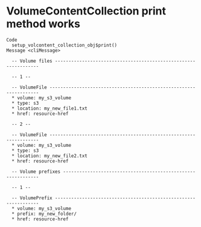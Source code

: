 # VolumeContentCollection print method works

    Code
      setup_volcontent_collection_obj$print()
    Message <cliMessage>
      
      -- Volume files ----------------------------------------------------------------
      
      -- 1 --
      
      -- VolumeFile ------------------------------------------------------------------
      * volume: my_s3_volume
      * type: s3
      * location: my_new_file1.txt
      * href: resource-href
      
      -- 2 --
      
      -- VolumeFile ------------------------------------------------------------------
      * volume: my_s3_volume
      * type: s3
      * location: my_new_file2.txt
      * href: resource-href
      
      -- Volume prefixes -------------------------------------------------------------
      
      -- 1 --
      
      -- VolumePrefix ----------------------------------------------------------------
      * volume: my_s3_volume
      * prefix: my_new_folder/
      * href: resource-href

